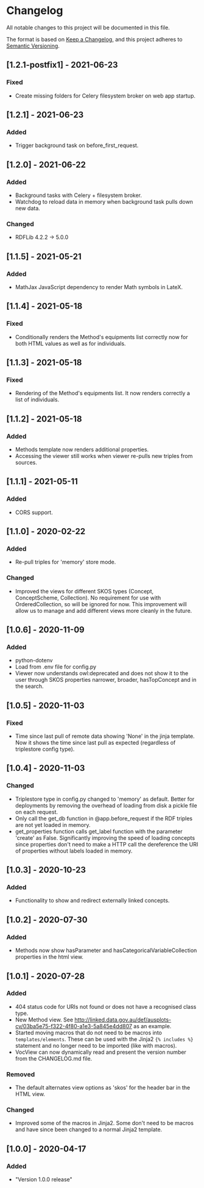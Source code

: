 # Changelog
All notable changes to this project will be documented in this file.

The format is based on [Keep a Changelog](https://keepachangelog.com/en/1.0.0/),
and this project adheres to [Semantic Versioning](https://semver.org/spec/v2.0.0.html).


## [1.2.1-postfix1] - 2021-06-23
### Fixed
- Create missing folders for Celery filesystem broker on web app startup.


## [1.2.1] - 2021-06-23
### Added
- Trigger background task on before_first_request.


## [1.2.0] - 2021-06-22
### Added
- Background tasks with Celery + filesystem broker.
- Watchdog to reload data in memory when background task pulls down new data.
### Changed
- RDFLib 4.2.2 -> 5.0.0


## [1.1.5] - 2021-05-21
### Added
- MathJax JavaScript dependency to render Math symbols in LateX.


## [1.1.4] - 2021-05-18
### Fixed
- Conditionally renders the Method's equipments list correctly now for both HTML values as well as for individuals.


## [1.1.3] - 2021-05-18
### Fixed
- Rendering of the Method's equipments list. It now renders correctly a list of individuals.


## [1.1.2] - 2021-05-18
### Added
- Methods template now renders additional properties.
- Accessing the viewer still works when viewer re-pulls new triples from sources.


## [1.1.1] - 2021-05-11
### Added
- CORS support.


## [1.1.0] - 2020-02-22
### Added
- Re-pull triples for 'memory' store mode.
### Changed
- Improved the views for different SKOS types (Concept, ConceptScheme, Collection). No requirement for use with OrderedCollection, so will be ignored for now. This improvement will allow us to manage and add different views more cleanly in the future.


## [1.0.6] - 2020-11-09
### Added
- python-dotenv
- Load from .env file for config.py
- Viewer now understands owl:deprecated and does not show it to the user through SKOS properties narrower, broader, hasTopConcept and in the search.


## [1.0.5] - 2020-11-03
### Fixed
- Time since last pull of remote data showing 'None' in the jinja template. Now it shows the time since last pull as expected (regardless of triplestore config type).


## [1.0.4] - 2020-11-03
### Changed
- Triplestore type in config.py changed to 'memory' as default. Better for deployments by removing the overhead of loading from disk a pickle file on each request.
- Only call the get_db function in @app.before_request if the RDF triples are not yet loaded in memory.
- get_properties function calls get_label function with the parameter 'create' as False. Significantly improving the speed of loading concepts since properties don't need to make a HTTP call the dereference the URI of properties without labels loaded in memory.  


## [1.0.3] - 2020-10-23
### Added
- Functionality to show and redirect externally linked concepts.


## [1.0.2] - 2020-07-30
### Added
- Methods now show hasParameter and hasCategoricalVariableCollection properties in the html view.


## [1.0.1] - 2020-07-28
### Added
- 404 status code for URIs not found or does not have a recognised class type. 
- New Method view. See http://linked.data.gov.au/def/ausplots-cv/03ba5e75-f322-4f80-a1e3-5a845e4dd807 as an example.
- Started moving macros that do not need to be macros into `templates/elements`. These can be used with the Jinja2 `{% includes %}` statement and no longer need to be imported (like with macros).
- VocView can now dynamically read and present the version number from the CHANGELOG.md file.  
### Removed
- The default alternates view options as 'skos' for the header bar in the HTML view.  
### Changed
- Improved some of the macros in Jinja2. Some don't need to be macros and have since been changed to a normal Jinja2 template. 


## [1.0.0] - 2020-04-17
### Added
- "Version 1.0.0 release"